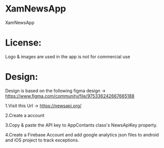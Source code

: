 # XamNewsApp
XamNewsApp

# License:
Logo & images are used in the app is not for commercial use

# Design:
Design is based on the following figma design -> https://www.figma.com/community/file/975336242667665188


1.Visit this Url -> https://newsapi.org/

2.Create a account

3.Copy & paste the API key to AppContants class's NewsApiKey property.

4.Create a Firebase Account and add google analytics json files to android and iOS project to track exceptions.
